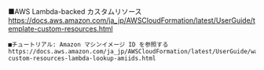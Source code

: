 ■AWS Lambda-backed カスタムリソース
https://docs.aws.amazon.com/ja_jp/AWSCloudFormation/latest/UserGuide/template-custom-resources.html

	■チュートリアル: Amazon マシンイメージ ID を参照する
	https://docs.aws.amazon.com/ja_jp/AWSCloudFormation/latest/UserGuide/walkthrough-custom-resources-lambda-lookup-amiids.html
